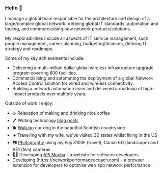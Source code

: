 ### Hello 👋

I manage a global team responsible for the architecture and design of a large/complex global network, defining global IT standards, automation and tooling, and commercialising new network products/solutions.

My responsibilities include all aspects of IT service management, such people management, career planning, budgeting/finances, defining IT strategy and roadmaps.

Some of my key achievements include:
- Delivering a multi-million dollar global wireless infrastructure upgrade program covering 600 facilities.
- Commercialising and automating the deployment of a global Network Access Control solution for wired and wireless connectivity.
- Building a network automation team and delivered a roadmap of high-impact products over multiple years.

Outside of work I enjoy:
- ☕️ Relaxation of making and drinking nice coffee
- 🖊️ Writing technology [blog posts](https://petermoorey.github.io)
- 🐕 [Walking](https://500px.com/photo/1043822168/winter-walk-in-aberdeenshire-by-peter-moorey) our dog in the beautfiul Scottish countryside
- ✈️ Travelling with my wife, we've visited 30 states whilst living in the US
- 📷 [Photography](https://500px.com/p/PeterMoorey?view=photos) using my Fuji X100F (travel), Canon 6D (landscape) and AE1 (film) cameras
- 👨‍💻 Developing [API Mocha](https://apimocha.com) - a website for software developers
- Developing (https://networkperformancecoach.com) - a browser extension for developers to optimise web app network performance

